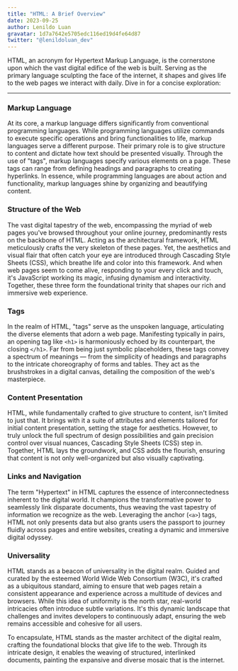 ```yaml
---
title: "HTML: A Brief Overview"
date: 2023-09-25
author: Lenildo Luan
gravatar: 1d7a7642e5705edc116ed19d4fe64d87
twitter: "@lenildoluan_dev"
---
```


HTML, an acronym for Hypertext Markup Language, is the cornerstone upon which the vast digital edifice of the web is built. Serving as the primary language sculpting the face of the internet, it shapes and gives life to the web pages we interact with daily. Dive in for a concise exploration:

---

### **Markup Language**

At its core, a markup language differs significantly from conventional programming languages. While programming languages utilize commands to execute specific operations and bring functionalities to life, markup languages serve a different purpose. Their primary role is to give structure to content and dictate how text should be presented visually. Through the use of "tags", markup languages specify various elements on a page. These tags can range from defining headings and paragraphs to creating hyperlinks. In essence, while programming languages are about action and functionality, markup languages shine by organizing and beautifying content.

### **Structure of the Web**

The vast digital tapestry of the web, encompassing the myriad of web pages you've browsed throughout your online journey, predominantly rests on the backbone of HTML. Acting as the architectural framework, HTML meticulously crafts the very skeleton of these pages. Yet, the aesthetics and visual flair that often catch your eye are introduced through Cascading Style Sheets (CSS), which breathe life and color into this framework. And when web pages seem to come alive, responding to your every click and touch, it's JavaScript working its magic, infusing dynamism and interactivity. Together, these three form the foundational trinity that shapes our rich and immersive web experience.

### **Tags**

In the realm of HTML, "tags" serve as the unspoken language, articulating the diverse elements that adorn a web page. Manifesting typically in pairs, an opening tag like `<h1>` is harmoniously echoed by its counterpart, the closing `</h1>`. Far from being just symbolic placeholders, these tags convey a spectrum of meanings — from the simplicity of headings and paragraphs to the intricate choreography of forms and tables. They act as the brushstrokes in a digital canvas, detailing the composition of the web's masterpiece.

### **Content Presentation**

HTML, while fundamentally crafted to give structure to content, isn't limited to just that. It brings with it a suite of attributes and elements tailored for initial content presentation, setting the stage for aesthetics. However, to truly unlock the full spectrum of design possibilities and gain precision control over visual nuances, Cascading Style Sheets (CSS) step in. Together, HTML lays the groundwork, and CSS adds the flourish, ensuring that content is not only well-organized but also visually captivating.

### **Links and Navigation**

The term "Hypertext" in HTML captures the essence of interconnectedness inherent to the digital world. It champions the transformative power to seamlessly link disparate documents, thus weaving the vast tapestry of information we recognize as the web. Leveraging the anchor (`<a>`) tags, HTML not only presents data but also grants users the passport to journey fluidly across pages and entire websites, creating a dynamic and immersive digital odyssey.

### **Universality**

HTML stands as a beacon of universality in the digital realm. Guided and curated by the esteemed World Wide Web Consortium (W3C), it's crafted as a ubiquitous standard, aiming to ensure that web pages retain a consistent appearance and experience across a multitude of devices and browsers. While this idea of uniformity is the north star, real-world intricacies often introduce subtle variations. It's this dynamic landscape that challenges and invites developers to continuously adapt, ensuring the web remains accessible and cohesive for all users.

To encapsulate, HTML stands as the master architect of the digital realm, crafting the foundational blocks that give life to the web. Through its intricate design, it enables the weaving of structured, interlinked documents, painting the expansive and diverse mosaic that is the internet.
